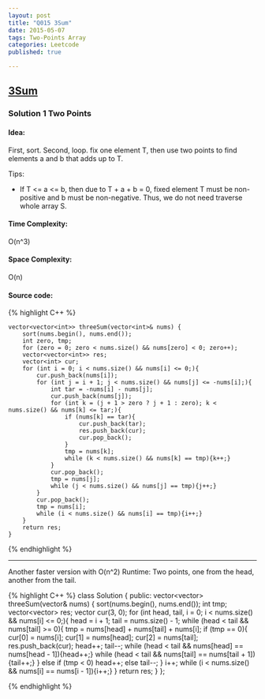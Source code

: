 ```yaml
---
layout: post
title: "Q015 3Sum"
date: 2015-05-07
tags: Two-Points Array
categories: Leetcode
published: true

---
```



## [3Sum ](https://leetcode.com/problems/3sum/) 

### Solution 1 Two Points

#### Idea:
First, sort.
Second, loop. fix one element T, then use two points to find elements a and b that adds up to T.

Tips:

* If T <= a <= b, then due to T + a + b = 0, fixed element T must be non-positive and b must be non-negative. Thus, we do not need traverse whole array S. 
 

#### Time Complexity:
O(n^3)

#### Space Complexity:
O(n)

#### Source code:
{% highlight C++ %}

    vector<vector<int>> threeSum(vector<int>& nums) {
        sort(nums.begin(), nums.end());
        int zero, tmp;
        for (zero = 0; zero < nums.size() && nums[zero] < 0; zero++);
        vector<vector<int>> res;
        vector<int> cur;
        for (int i = 0; i < nums.size() && nums[i] <= 0;){
            cur.push_back(nums[i]);
            for (int j = i + 1; j < nums.size() && nums[j] <= -nums[i];){
                int tar = -nums[i] - nums[j];
                cur.push_back(nums[j]);
                for (int k = (j + 1 > zero ? j + 1 : zero); k < nums.size() && nums[k] <= tar;){
                    if (nums[k] == tar){
                        cur.push_back(tar);
                        res.push_back(cur);
                        cur.pop_back();
                    }
                    tmp = nums[k];
                    while (k < nums.size() && nums[k] == tmp){k++;}
                }
                cur.pop_back();
                tmp = nums[j];
                while (j < nums.size() && nums[j] == tmp){j++;}
            }
            cur.pop_back();
            tmp = nums[i];
            while (i < nums.size() && nums[i] == tmp){i++;}
        }
        return res;
    }
{% endhighlight %}

---

Another faster version with O(n^2) Runtime:
Two points, one from the head, another from the tail.

{% highlight C++ %}
class Solution {
public:
    vector<vector<int>> threeSum(vector<int>& nums) {
        sort(nums.begin(), nums.end());
        int tmp;
        vector<vector<int>> res;
        vector<int> cur(3, 0);
        for (int head, tail, i = 0; i < nums.size() && nums[i] <= 0;){
            head = i + 1;
            tail = nums.size() - 1;
            while (head < tail && nums[tail] >= 0){
                tmp = nums[head] + nums[tail] + nums[i];
                if (tmp == 0){
                    cur[0] = nums[i];
                    cur[1] = nums[head];
                    cur[2] = nums[tail];
                    res.push_back(cur);
                    head++;
                    tail--;
                    while (head < tail && nums[head] == nums[head - 1]){head++;}
                    while (head < tail && nums[tail] == nums[tail + 1]){tail++;}
                }
                else if (tmp < 0)
                    head++;
                else
                    tail--;
            }
            i++;
            while (i < nums.size() && nums[i] == nums[i - 1]){i++;}
        }
        return res;
    }
};

{% endhighlight %}

